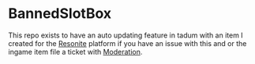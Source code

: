 # BannedSlotBox
This repo exists to have an auto updating feature in tadum with an item I created for the [Resonite](https://resonite.com/) platform if you have an issue with this and or the ingame item file a ticket with [Moderation](https://moderation.resonite.net/).
